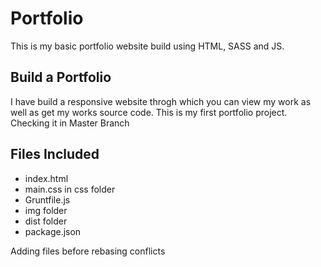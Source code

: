 # Portfolio
This is my basic portfolio website build using HTML, SASS and JS.
 
## Build a Portfolio
I have build a responsive website throgh which you can view my work as well as get my works source code.
This is my first portfolio project.
Checking it in Master Branch
## Files Included

* index.html
* main.css in css folder
* Gruntfile.js
* img folder
* dist folder
* package.json

Adding files before rebasing conflicts
